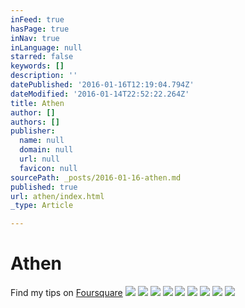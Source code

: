 ```yaml
---
inFeed: true
hasPage: true
inNav: true
inLanguage: null
starred: false
keywords: []
description: ''
datePublished: '2016-01-16T12:19:04.794Z'
dateModified: '2016-01-14T22:52:22.264Z'
title: Athen
author: []
authors: []
publisher:
  name: null
  domain: null
  url: null
  favicon: null
sourcePath: _posts/2016-01-16-athen.md
published: true
url: athen/index.html
_type: Article

---
```

# Athen

Find my tips on [Foursquare][0]
![](https://the-grid-user-content.s3-us-west-2.amazonaws.com/a3a026d4-1de4-4386-a2e7-042c99933ff7.jpg)
![](https://the-grid-user-content.s3-us-west-2.amazonaws.com/b8954d5d-0486-442c-ad9a-049e730abc89.jpg)
![](https://the-grid-user-content.s3-us-west-2.amazonaws.com/a468311b-14fd-46cd-9a82-f85f76523e06.jpg)
![](https://the-grid-user-content.s3-us-west-2.amazonaws.com/c35154c8-8223-4fc5-8ff6-3c382b763c0f.jpg)
![](https://the-grid-user-content.s3-us-west-2.amazonaws.com/f57ead5c-368f-4b1a-aaa5-a4ef369463d9.jpg)
![](https://the-grid-user-content.s3-us-west-2.amazonaws.com/a63ac335-6793-4aa5-9c95-42d84199b126.jpg)
![](https://the-grid-user-content.s3-us-west-2.amazonaws.com/9efb7192-75c5-457c-8f3b-fe646a24f740.jpg)
![](https://the-grid-user-content.s3-us-west-2.amazonaws.com/e8e5c865-1b88-4b7a-9c7f-b7325e27e9dd.jpg)
![](https://the-grid-user-content.s3-us-west-2.amazonaws.com/c3129c98-842d-40d2-adfe-841579c9b244.jpg)

[0]: https://de.foursquare.com/skylinelady/list/ath
